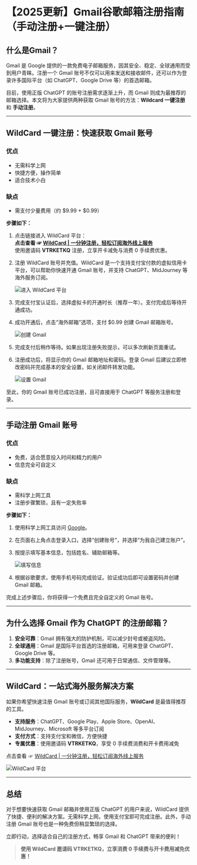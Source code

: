 # 【2025更新】Gmail谷歌邮箱注册指南（手动注册+一键注册）

## 什么是Gmail？

Gmail 是 Google 提供的一款免费电子邮箱服务，因其安全、稳定、全球通用而受到用户青睐。注册一个 Gmail 账号不仅可以用来发送和接收邮件，还可以作为登录许多国际平台（如 ChatGPT、Google Drive 等）的首选邮箱。

目前，使用正版 ChatGPT 的账号注册需求逐渐上升，而 Gmail 则成为最推荐的邮箱选择。本文将为大家提供两种获取 Gmail 账号的方法：**Wildcard 一键注册** 和 **手动注册**。

---

## WildCard 一键注册：快速获取 Gmail 账号

### 优点
- 无需科学上网
- 快捷方便，操作简单
- 适合技术小白

### 缺点
- 需支付少量费用（约 $9.99 + $0.99）

**步骤如下：**

1. 点击链接进入 WildCard 平台：  
   **点击查看 ☞ [WildCard | 一分钟注册，轻松订阅海外线上服务](https://yeka.ai/i/VTRKETKQ)**  
   使用邀请码 **VTRKETKQ** 注册，立享开卡减免与消费 0 手续费优惠。

2. 注册 WildCard 账号并充值。WildCard 是一个支持支付宝付款的虚拟信用卡平台，可以帮助你快速开通 Gmail 账号，并支持 ChatGPT、MidJourney 等海外服务订阅。

   ![进入 WildCard 平台](https://puputeju-tc.oss-cn-beijing.aliyuncs.com/image-20240409222212232.png)

3. 完成支付宝认证后，选择虚拟卡的开通时长（推荐一年）。支付完成后等待开通成功。

4. 成功开通后，点击“海外邮箱”选项，支付 $0.99 创建 Gmail 邮箱账号。

   ![创建 Gmail](https://puputeju-tc.oss-cn-beijing.aliyuncs.com/image-20240410194133455.png)

5. 完成支付后稍作等待。如果出现注册失败提示，可以多次刷新页面重试。

6. 注册成功后，将显示你的 Gmail 邮箱地址和密码。登录 Gmail 后建议立即修改密码并完成基本的安全设置，如关闭邮件转发功能。

   ![设置 Gmail](https://puputeju-tc.oss-cn-beijing.aliyuncs.com/image-20240410193753443.png)

至此，你的 Gmail 账号已成功注册，且可直接用于 ChatGPT 等服务注册和登录。

---

## 手动注册 Gmail 账号

### 优点
- 免费，适合愿意投入时间和精力的用户
- 信息完全可自定义

### 缺点
- 需科学上网工具
- 注册步骤繁琐，且有一定失败率

**步骤如下：**

1. 使用科学上网工具访问 [Google](http://google.com.hk./)。

2. 在页面右上角点击登录入口，选择“创建账号”，并选择“为我自己建立账户”。

3. 按提示填写基本信息，包括姓名、辅助邮箱等。

   ![填写信息](https://puputeju-tc.oss-cn-beijing.aliyuncs.com/image-20240410151606950.png)

4. 根据谷歌要求，使用手机号码完成验证。验证成功后即可设置密码并创建 Gmail 邮箱。

完成上述步骤后，你将获得一个免费且完全自定义的 Gmail 账号。

---

## 为什么选择 Gmail 作为 ChatGPT 的注册邮箱？

1. **安全可靠**：Gmail 拥有强大的防护机制，可以减少封号或被盗风险。
2. **全球通用**：Gmail 是国际平台首选的注册邮箱，可用来登录 ChatGPT、Google Drive 等。
3. **多功能支持**：除了注册账号，Gmail 还可用于日常通信、文件管理等。

---

## WildCard：一站式海外服务解决方案

如果你希望快速注册 Gmail 账号或订阅其他国际服务，**WildCard** 是最值得推荐的工具。

- **支持服务**：ChatGPT、Google Play、Apple Store、OpenAI、MidJourney、Microsoft 等多平台订阅
- **支付方式**：支持支付宝和微信，方便快捷
- **专属优惠**：使用邀请码 **VTRKETKQ**，享受 0 手续费消费和开卡费用减免

点击查看 ☞ [WildCard | 一分钟注册，轻松订阅海外线上服务](https://yeka.ai/i/VTRKETKQ)

![WildCard 平台](https://puputeju-tc.oss-cn-beijing.aliyuncs.com/image-20240409222212232.png)

---

## 总结

对于想要快速获取 Gmail 邮箱并使用正版 ChatGPT 的用户来说，WildCard 提供了快捷、便利的解决方案。无需科学上网，使用支付宝即可完成注册。此外，手动注册 Gmail 账号也是一种免费但稍显繁琐的选择。

立即行动，选择适合自己的注册方式，畅享 Gmail 和 ChatGPT 带来的便利！

> **使用 WildCard 邀请码 VTRKETKQ，立享消费 0 手续费与开卡费用减免优惠！**
